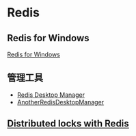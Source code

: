 # Redis

## Redis for Windows

[Redis for Windows](https://github.com/microsoftarchive/redis/releases)

## 管理工具

-   [Redis Desktop Manager](https://redisdesktop.com/)
-   [AnotherRedisDesktopManager](https://github.com/qishibo/AnotherRedisDesktopManager)

## [Distributed locks with Redis](https://redis.io/topics/distlock)
